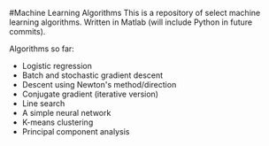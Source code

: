 #Machine Learning Algorithms
This is a repository of select machine learning algorithms. Written in Matlab (will include Python in future commits).

Algorithms so far:

- Logistic regression
- Batch and stochastic gradient descent
- Descent using Newton's method/direction
- Conjugate gradient (iterative version)
- Line search
- A simple neural network
- K-means clustering
- Principal component analysis
